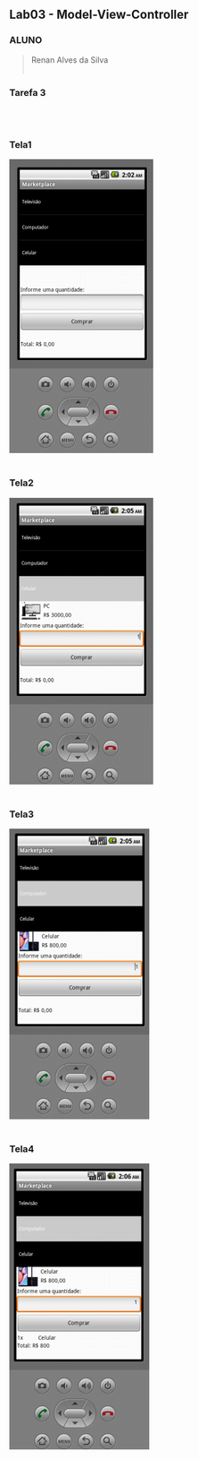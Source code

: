 ## Lab03 - Model-View-Controller

### ALUNO
   >Renan Alves da Silva
<br><br>

### Tarefa 3
<br><br>
### Tela1
  ![Tela1](images/tela1.PNG)
<br><br>
### Tela2
  ![Tela2](images/tela2.PNG)
<br><br>
### Tela3
  ![Tela3](images/tela3.PNG)
<br><br>
### Tela4
  ![Tela4](images/tela4.PNG)
<br><br>
